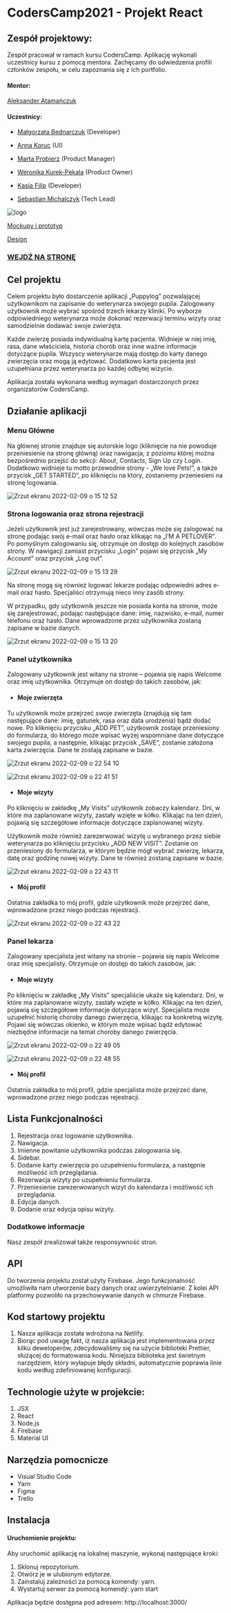 # CodersCamp2021 - Projekt React

## Zespół projektowy:

Zespół pracował w ramach kursu CodersCamp. Aplikację wykonali uczestnicy kursu z pomocą mentora. Zachęcamy do odwiedzenia profili członków zespołu, w celu zapoznania się z ich portfolio.

#### Mentor:

[Aleksander Atamańczuk](https://github.com/TenGosc007)

#### Uczestnicy:

- [Małgorzata Bednarczuk](https://github.com/margiebed) (Developer)

- [Anna Koruc](https://github.com/annakoruc) (UI)

- [Marta Probierz](https://github.com/marta-probierz) (Product Manager)

- [Weronika Kurek-Pękala](https://github.com/SolWika) (Product Owner)

- [Kasia Filip](https://github.com/kasia-filip) (Developer)

- [Sebastian Michalczyk](https://github.com/WindOfCodes) (Tech Lead)



![logo](https://user-images.githubusercontent.com/75137091/152695743-197fdaf5-5e0c-4913-93b2-a3428eec597b.png)

[Mockupy i prototyp](https://www.figma.com/file/j8rdQ9KEIYiAfFdH5DNgQM/schematy-PuppyLOG?node-id=0%3A1)

[Design](https://www.figma.com/file/oQYCNjNNHifTQrutnxik2S/puppyLOG?node-id=0%3A1)
   
### [WEJDŹ NA STRONĘ](https://puppylog.netlify.app/)


## Cel projektu
Celem projektu było dostarczenie aplikacji „Puppylog” pozwalającej użytkownikom na zapisanie do weterynarza swojego pupila. Zalogowany użytkownik może wybrać spośród trzech lekarzy kliniki. Po wyborze odpowiedniego weterynarza może dokonać rezerwacji terminu wizyty oraz samodzielnie dodawać swoje zwierzęta.

Każde zwierzę posiada indywidualną kartę pacjenta. Widnieje w niej imię, rasa, dane właściciela, historia chorób oraz inne ważne informacje dotyczące pupila. Wszyscy weterynarze mają dostęp do karty danego zwierzęcia oraz mogą ją edytować. Dodatkowo karta pacjenta jest uzupełniana przez weterynarza po każdej odbytej wizycie.


Aplikacja została wykonana według wymagań dostarczonych przez organizatorów CodersCamp.


## Działanie aplikacji

### Menu Główne

Na głównej stronie znajduje się autorskie logo (kliknięcie na nie powoduje przeniesienie na stronę główną) oraz nawigacja, z poziomu której można bezpośrednio przejść do sekcji: About, Contacts, Sign Up czy Login. Dodatkowo widnieje tu motto przewodnie strony - „We love Pets!”, a także przycisk „GET STARTED”, po kliknięciu na który, zostaniemy przeniesieni na stronę logowania. 

![Zrzut ekranu 2022-02-09 o 15 12 52](https://user-images.githubusercontent.com/75137091/153219257-bd6c179e-f55a-4601-9440-d5a21488045d.jpg)


### Strona logowania oraz strona rejestracji
Jeżeli użytkownik jest już zarejestrowany, wówczas może się zalogować na stronę podając swój e-mail oraz hasło oraz klikając na „I’M A PETLOVER”. Po pomyślnym zalogowaniu się, otrzymuje on dostęp do kolejnych zasobów strony. W nawigacji zamiast przycisku „Login” pojawi się przycisk „My Account” oraz przycisk „Log out”.

![Zrzut ekranu 2022-02-09 o 15 13 29](https://user-images.githubusercontent.com/75137091/153219337-92f41172-ea67-440c-85c3-e2cbfe92f18e.jpg)


Na stronę mogą się również logować lekarze podając odpowiedni adres e-mail oraz hasło. Specjaliści otrzymują nieco inny zasób strony.

W przypadku, gdy użytkownik jeszcze nie posiada konta na stronie, może się zarejestrować, podając następujące dane: imię, nazwisko, e-mail, numer telefonu oraz hasło. Dane wprowadzone przez użytkownika zostaną zapisane w bazie danych. 

![Zrzut ekranu 2022-02-09 o 15 13 20](https://user-images.githubusercontent.com/75137091/153219441-286b7f31-7814-48d3-835c-c817e0eed1bb.jpg)


### Panel użytkownika
Zalogowany użytkownik jest witany na stronie – pojawia się napis Welcome oraz imię użytkownika. Otrzymuje on dostęp do takich zasobów, jak: 

- #### Moje zwierzęta 

Tu użytkownik może przejrzeć swoje zwierzęta (znajdują się tam następujące dane: imię, gatunek, rasa oraz data urodzenia) bądź dodać nowe. Po kliknięciu przycisku „ADD PET”, użytkownik zostaje przeniesiony do formularza, do którego może wpisać wyżej wspomniane dane dotyczące swojego pupila, a następnie, klikając przycisk „SAVE”, zostanie założona karta zwierzęcia. Dane te zostają zapisane w bazie. 

![Zrzut ekranu 2022-02-09 o 22 54 10](https://user-images.githubusercontent.com/75137091/153296860-e5bdd5b0-23cb-4268-8af6-3e739d1f8c3c.jpg)


![Zrzut ekranu 2022-02-09 o 22 41 51](https://user-images.githubusercontent.com/75137091/153296784-e13ded7b-9a0c-4c34-88f2-20acc0b56b08.jpg)


- #### Moje wizyty

Po kliknięciu w zakładkę „My Visits” użytkownik zobaczy kalendarz. Dni, w które ma zaplanowane wizyty, zastały wzięte w kółko. Klikając na ten dzień, pojawią się szczegółowe informacje dotyczące zaplanowanej wizyty. 

Użytkownik może również zarezerwować wizytę u wybranego przez siebie weterynarza po kliknięciu przycisku „ADD NEW VISIT”. Zostanie on przeniesiony do formularza, w którym będzie mógł wybrać zwierzę, lekarza, datę oraz godzinę nowej wizyty. Dane te również zostaną zapisane w bazie. 

![Zrzut ekranu 2022-02-09 o 22 43 11](https://user-images.githubusercontent.com/75137091/153297136-e05384ed-830f-4e1a-80e5-7dbf1451deec.jpg)


- #### Mój profil

Ostatnia zakładka to mój profil, gdzie użytkownik może przejrzeć dane, wprowadzone przez niego podczas rejestracji. 

![Zrzut ekranu 2022-02-09 o 22 43 22](https://user-images.githubusercontent.com/75137091/153297230-33ccbe95-dcd3-48a2-bfa7-f757204ffadc.jpg)


### Panel lekarza
Zalogowany specjalista jest witany na stronie – pojawia się napis Welcome oraz imię specjalisty. Otrzymuje on dostęp do takich zasobów, jak: 

- #### Moje wizyty

Po kliknięciu w zakładkę „My Visits” specjaliście ukaże się kalendarz. Dni, w które ma zaplanowane wizyty, zastały wzięte w kółko. Klikając na ten dzień, pojawią się szczegółowe informacje dotyczące wizyt. Specjalista może uzupełnić historię choroby danego zwierzęcia, klikając na konkretną wizytę. Pojawi się wówczas okienko, w którym może wpisać bądź edytować niezbędne informacje na temat choroby danego zwierzęcia. 

![Zrzut ekranu 2022-02-09 o 22 49 05](https://user-images.githubusercontent.com/75137091/153297333-ec68abf4-79e6-4962-a684-cbc9e73d0721.jpg)


![Zrzut ekranu 2022-02-09 o 22 48 55](https://user-images.githubusercontent.com/75137091/153297358-1ecc5b9a-b312-4d2a-b558-6ad83560a464.jpg)


- #### Mój profil

Ostatnia zakładka to mój profil, gdzie specjalista może przejrzeć dane, wprowadzone przez niego podczas rejestracji. 

## Lista Funkcjonalności

1. Rejestracja oraz logowanie użytkownika.
2. Nawigacja.
3. Imienne powitanie użytkownika podczas zalogowania się.
4. Sidebar.
5. Dodanie karty zwierzęcia po uzupełnieniu formularza, a następnie możliwość ich przeglądania.
6. Rezerwacja wizyty po uzupełnieniu formularza.
7. Przeniesienie zarezerwowanych wizyt do kalendarza i możliwość ich przeglądania. 
8. Edycja danych.
9. Dodanie oraz edycja opisu wizyty. 

### Dodatkowe informacje

Nasz zespół zrealizował także responsywność stron.

## API
Do tworzenia projektu został użyty Firebase. Jego funkcjonalność umożliwiła nam utworzenie bazy danych oraz uwierzytelnianie. Z kolei API platformy pozwoliło na przechowywanie danych w chmurze Firebase.

## Kod startowy projektu
1. Nasza aplikacja została wdrożona na Netlify.
2. Biorąc pod uwagę fakt, iż nasza aplikacja jest implementowana przez kilku deweloperów, zdecydowaliśmy się na użycie biblioteki Prettier, służącej do formatowania kodu. Niniejsza biblioteka jest świetnym narzędziem, który wyłapuje błędy składni, automatycznie poprawia linie kodu według zdefiniowanej konfiguracji.

## Technologie użyte w projekcie:

1. JSX
2. React
3. Node.js
4. Firebase
5. Material UI

## Narzędzia pomocnicze

- Visual Studio Code
- Yarn
- Figma
- Trello

## Instalacja

#### Uruchomienie projektu:

Aby uruchomić aplikację na lokalnej maszynie, wykonaj następujące kroki:

1. Sklonuj repozytorium.
2. Otwórz je w ulubionym edytorze.
3. Zainstaluj zależności za pomocą komendy: yarn.
4. Wystartuj serwer za pomocą komendy: yarn start

Aplikacja będzie dostępna pod adresem: http://localhost:3000/